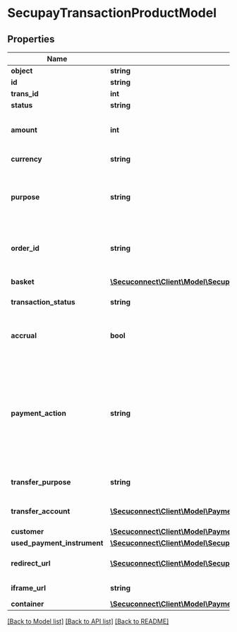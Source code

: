 # SecupayTransactionProductModel

## Properties
Name | Type | Description | Notes
------------ | ------------- | ------------- | -------------
**object** | **string** | Product name | [optional] 
**id** | **string** | ID of instance | [optional] 
**trans_id** | **int** | Transaction identifier | [optional] 
**status** | **string** | Transaction status | [optional] 
**amount** | **int** | Total amount of payment in cents (or the smallest cash unit of the relevant currency) | [optional] 
**currency** | **string** | ISO 4217 code of currency, eg EUR for Euro. | [optional] 
**purpose** | **string** | The purpose of the payment. This is the later assignment of the payment is for example on the account statement of the buyer. | [optional] 
**order_id** | **string** | Specifying an order number. Depending on the contract setting, this must be unique for each payment. | [optional] 
**basket** | [**\Secuconnect\Client\Model\SecupayBasketItem[]**](SecupayBasketItem.md) | A list of items that are being purchased. | [optional] 
**transaction_status** | **string** | Transaction status (number) | [optional] 
**accrual** | **bool** | Indicates whether the payment is locked for pay-out (TRUE) or not (FALSE). Standard value here is FALSE. | [optional] 
**payment_action** | **string** | Specifies whether a pre-authorization (\&quot;authorization\&quot;) or instant payment ( \&quot;sale\&quot;) is to be performed. Standard value here is \&quot;sale\&quot;. The collection of the pre-authorized payment is made with the \&quot;capture\&quot; command. | [optional] 
**transfer_purpose** | **string** | The purpose the payer needs to use for his transfer | [optional] 
**transfer_account** | [**\Secuconnect\Client\Model\PaymentInformation**](PaymentInformation.md) | The bank account the payer needs to use for his transfer | [optional] 
**customer** | [**\Secuconnect\Client\Model\PaymentCustomersProductModel**](PaymentCustomersProductModel.md) | The customer object | [optional] 
**used_payment_instrument** | [**\Secuconnect\Client\Model\SecupayTransactionProductModelUsedPaymentInstrument**](SecupayTransactionProductModelUsedPaymentInstrument.md) |  | [optional] 
**redirect_url** | [**\Secuconnect\Client\Model\SecupayRedirectUrl**](SecupayRedirectUrl.md) | A list of redirect urls used for the payment checkout page | [optional] 
**iframe_url** | **string** | The url of the payment checkout iframe | [optional] 
**container** | [**\Secuconnect\Client\Model\PaymentContainersProductModel**](PaymentContainersProductModel.md) | The container object | [optional] 

[[Back to Model list]](../README.md#documentation-for-models) [[Back to API list]](../README.md#documentation-for-api-endpoints) [[Back to README]](../README.md)


